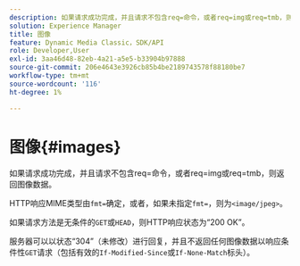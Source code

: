 ```yaml
---
description: 如果请求成功完成，并且请求不包含req=命令，或者req=img或req=tmb，则返回图像数据。
solution: Experience Manager
title: 图像
feature: Dynamic Media Classic，SDK/API
role: Developer,User
exl-id: 3aa46d48-82eb-4a21-a5e5-b33904b97888
source-git-commit: 206e4643e3926cb85b4be2189743578f88180be7
workflow-type: tm+mt
source-wordcount: '116'
ht-degree: 1%

---
```


# 图像{#images}

如果请求成功完成，并且请求不包含req=命令，或者req=img或req=tmb，则返回图像数据。

HTTP响应MIME类型由`fmt=`确定，或者，如果未指定`fmt=`，则为`<image/jpeg>`。

如果请求方法是无条件的`GET`或`HEAD`，则HTTP响应状态为“200 OK”。

服务器可以以状态“304”（未修改）进行回复，并且不返回任何图像数据以响应条件性`GET`请求（包括有效的`If-Modified-Since`或`If-None-Match`标头）。

